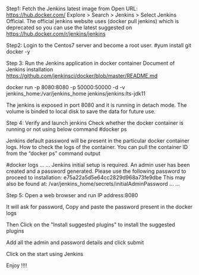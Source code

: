 Step1: Fetch the Jenkins latest image from
Open URL: https://hub.docker.com/
Explore > Search > Jenkins > Select Jenkins Official.
The official jenkins website uses (docker pull jenkins) which is deprecated so you can use the latest suggested on https://hub.docker.com/r/jenkins/jenkins

Step2: Login to the Centos7 server and become a root user.
#yum install git docker -y

Step 3: Run the Jenkins application in docker container
Document of Jenkins installation
https://github.com/jenkinsci/docker/blob/master/README.md

docker run -p 8080:8080 -p 50000:50000 -d -v jenkins_home:/var/jenkins_home jenkins/jenkins:lts-jdk11

The jenkins is exposed in port 8080 and it is running in detach mode. The volume is binded to local disk to save the data for future use.

Step 4: Verify and launch jenkins
Check whether the docker container is running or not using below command
#docker ps

Jenkins default password will be present in the particular docker container logs. How to check the logs of the container. You can pull the container ID from the “docker ps” command output

#docker logs <containerID>
…
...
Jenkins initial setup is required. An admin user has been created and a password generated.
Please use the following password to proceed to installation:
e75a22a5d5e64cc2829d968a73fe9dbe
This may also be found at: /var/jenkins_home/secrets/initialAdminPassword
…
…

Step 5: Open a web browser and run IP address:8080

It will ask for password, Copy and paste the password present in the docker logs
 
Then Click on the "Install suggested plugins" to install the suggested plugins
 
Add all the admin and password details and click submit

Click on the start using Jenkins

Enjoy !!!!
